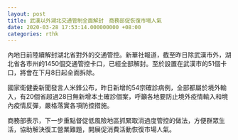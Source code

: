 ```yaml
---
layout: post
title: 武漢以外湖北交通管制全面解封　商務部促恢復市場人氣
date: 2020-03-28 17:53:14.000000000 +08:00
categories: rthk
---
```


內地日前陸續解封湖北省對外的交通管控。新華社報道，截至昨日除武漢市外，湖北省各市州的1450個交通管控卡口，已經全部解封。至於設置在武漢市的51個卡口，將會在下月8日起全面拆除。

國家衛健委新聞發言人米鋒公布，昨日新增的54宗確診病例，全部都屬於境外輸入，有20個省超過28日無新增本土確診個案，呼籲各地要防止境外疫情輸入和境內疫情反彈，嚴格落實各項防控措施。

商務部表示，下一步重點督促低風險地區抓緊取消過度管控的做法，方便群眾生活，協助解決復工營業難題，開展促消費活動恢復市場人氣。
